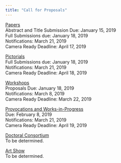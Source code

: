 ```yaml
---
title: "Call for Proposals"
---
```


[Papers](https://dis2019.com/papers/) </br>
Abstract and Title Submission Due: January 15, 2019 </br> 
Full Submissions due: January 18, 2019 </br> 
Notifications: March 21, 2019 </br> 
Camera Ready Deadline: April 17, 2019 </br> 

[Pictorials](https://dis2019.com/pictorials/) </br>
Full Submissions due: January 18, 2019 </br>
Notifications: March 21, 2019 </br>
Camera Ready Deadline: April 18, 2019 </br> 

[Workshops](https://dis2019.com/workshops/) </br>
Proposals Due: January 18, 2019 </br>
Notifications: March 8, 2019 </br>
Camera Ready Deadline: March 22, 2019 </br>

[Provocations and Works-in-Progress](https://dis2019.com/provocations_wips/) </br>
Due: February 8,  2019 </br>
Notifications: March 21, 2019 </br>
Camera Ready Deadline: April 19, 2019 </br>

[Doctoral Consortium](https://dis2019.com/consortium/) </br>
To be determined.</br>

[Art Show](https://dis2019.com/artshow/)</br>
To be determined.</br>
